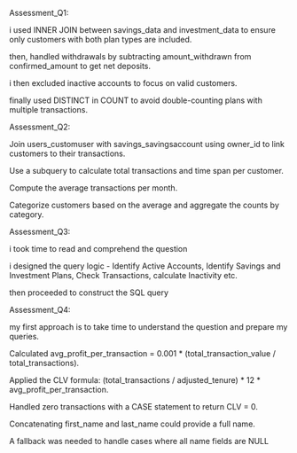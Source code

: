 Assessment_Q1: 

 i used INNER JOIN between savings_data and investment_data to ensure only customers with both plan types are included.

then, handled withdrawals by subtracting amount_withdrawn from confirmed_amount to get net deposits.

i then excluded inactive accounts to focus on valid customers.

finally used DISTINCT in COUNT to avoid double-counting plans with multiple transactions.



Assessment_Q2:

Join users_customuser with savings_savingsaccount using owner_id to link customers to their transactions.

Use a subquery to calculate total transactions and time span per customer.

Compute the average transactions per month.

Categorize customers based on the average and aggregate the counts by category.



Assessment_Q3:

i took time to read and comprehend the question

i designed the query logic - Identify Active Accounts, Identify Savings and Investment Plans, Check Transactions, calculate Inactivity etc.

then proceeded to construct the SQL query



Assessment_Q4:

my first approach is to take time to understand the question and prepare my queries.

Calculated avg_profit_per_transaction = 0.001 * (total_transaction_value / total_transactions).

Applied the CLV formula: (total_transactions / adjusted_tenure) * 12 * avg_profit_per_transaction.

Handled zero transactions with a CASE statement to return CLV = 0.

Concatenating first_name and last_name could provide a full name.

A fallback was needed to handle cases where all name fields are NULL


